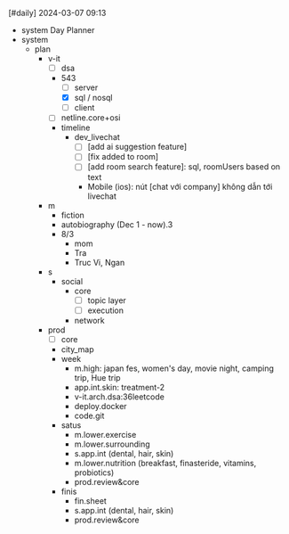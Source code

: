 [#daily]
2024-03-07
09:13

- system
Day Planner
- system
	- plan
		- v-it
			- [ ] dsa
			- 543
				- [ ] server
				- [x] sql / nosql
				- [ ] client
			- [ ] netline.core+osi
			- timeline
				- dev_livechat 
					- [ ] [add ai suggestion feature]
					- [ ] [fix added to room]
					- [ ] [add room search feature]: sql, roomUsers based on text
					- Mobile (ios): nút [chat với company] không dẫn tới livechat
		- m
			- fiction
			- autobiography (Dec 1 - now).3
			- 8/3
				- mom
				- Tra
				- Truc Vi, Ngan
		- s
			- social
				- core
					- [ ] topic layer
					- [ ] execution
				- network
		- prod
			- [ ] core
			- city_map
			- week
				- m.high: japan fes, women's day, movie night, camping trip, Hue trip 
				- app.int.skin: treatment-2
				- v-it.arch.dsa:36leetcode
				- deploy.docker
				- code.git
			- satus
				- m.lower.exercise
				- m.lower.surrounding
				- s.app.int (dental, hair, skin)
				- m.lower.nutrition (breakfast, finasteride, vitamins, probiotics)
				- prod.review&core
			- finis
				- fin.sheet
				- s.app.int (dental, hair, skin)
				- prod.review&core